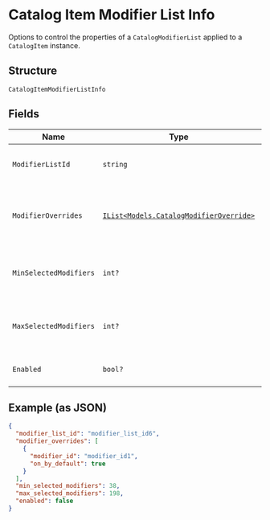 
# Catalog Item Modifier List Info

Options to control the properties of a `CatalogModifierList` applied to a `CatalogItem` instance.

## Structure

`CatalogItemModifierListInfo`

## Fields

| Name | Type | Tags | Description |
|  --- | --- | --- | --- |
| `ModifierListId` | `string` |  | The ID of the `CatalogModifierList` controlled by this `CatalogModifierListInfo`. |
| `ModifierOverrides` | [`IList<Models.CatalogModifierOverride>`](/doc/models/catalog-modifier-override.md) | Optional | A set of `CatalogModifierOverride` objects that override whether a given `CatalogModifier` is enabled by default. |
| `MinSelectedModifiers` | `int?` | Optional | If 0 or larger, the smallest number of `CatalogModifier`s that must be selected from this `CatalogModifierList`. |
| `MaxSelectedModifiers` | `int?` | Optional | If 0 or larger, the largest number of `CatalogModifier`s that can be selected from this `CatalogModifierList`. |
| `Enabled` | `bool?` | Optional | If `true`, enable this `CatalogModifierList`. The default value is `true`. |

## Example (as JSON)

```json
{
  "modifier_list_id": "modifier_list_id6",
  "modifier_overrides": [
    {
      "modifier_id": "modifier_id1",
      "on_by_default": true
    }
  ],
  "min_selected_modifiers": 38,
  "max_selected_modifiers": 198,
  "enabled": false
}
```


